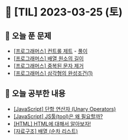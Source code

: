 # 📆 [TIL] 2023-03-25 (토)

## 🔑 오늘 푼 문제

- [[프로그래머스] 컨트롤 제트](https://school.programmers.co.kr/learn/courses/30/lessons/120853) - [풀이](https://monsta-zo.github.io/%EB%AC%B8%EC%A0%9C%ED%92%80%EC%9D%B4/ps-%EC%BB%A8%ED%8A%B8%EB%A1%A4%EC%A0%9C%ED%8A%B8/)
- [[프로그래머스] 배열 원소의 길이](https://school.programmers.co.kr/learn/courses/30/lessons/120854)
- [[프로그래머스] 중복된 문자 제거](https://school.programmers.co.kr/learn/courses/30/lessons/120888)
- [[프로그래머스] 삼각형의 완성조건(1)](https://school.programmers.co.kr/learn/courses/30/lessons/120889)

## 📝 오늘 공부한 내용

- [[JavaScript] 단항 연산자 (Unary Operators)](https://monsta-zo.github.io/javascript/js-%EB%8B%A8%ED%95%AD%EC%97%B0%EC%82%B0%EC%9E%90/)
- [[JavaScript] JS툴(tool)은 왜 필요할까?](https://monsta-zo.github.io/javascript/re-CRA/)
- [[HTML] HTML에 대해서 알아보자!](https://monsta-zo.github.io/html/HTML-1-HTML-Basics.ml/)
- [[자료구조] 배열 (순차 리스트)](https://monsta-zo.github.io/%EC%9E%90%EB%A3%8C%EA%B5%AC%EC%A1%B0/DS-array/)
